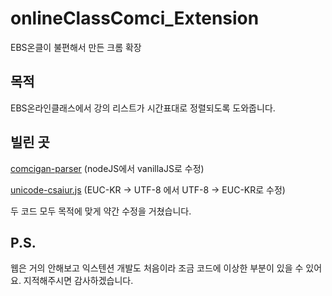# onlineClassComci_Extension
EBS온클이 불편해서 만든 크롬 확장

## 목적
  EBS온라인클래스에서 강의 리스트가 시간표대로 정렬되도록 도와줍니다.

## 빌린 곳
  [comcigan-parser](https://github.com/leegeunhyeok/comcigan-parser) (nodeJS에서 vanillaJS로 수정)
  
  [unicode-csaiur.js](https://m.blog.naver.com/csaiur/10044269972) (EUC-KR -> UTF-8 에서 UTF-8 -> EUC-KR로 수정)
  
  두 코드 모두 목적에 맞게 약간 수정을 거쳤습니다.
  

## P.S.
  웹은 거의 안해보고 익스텐션 개발도 처음이라 조금 코드에 이상한 부분이 있을 수 있어요.
  지적해주시면 감사하겠습니다.
